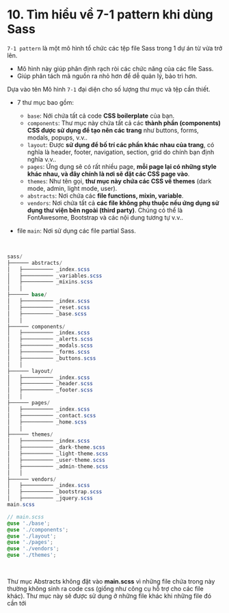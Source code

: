 # 10. Tìm hiểu về 7-1 pattern khi dùng Sass

`7-1 pattern` là một mô hình tổ chức các tệp file Sass trong 1 dự án từ vừa trở lên.

-   Mô hình này giúp phân định rạch ròi các chức năng của các file Sass.
-   Giúp phân tách mã nguồn ra nhỏ hơn để dễ quản lý, bảo trì hơn.

Dựa vào tên Mô hình `7-1` đại diện cho số lượng thư mục và tệp cần thiết.

-   7 thư mục bao gồm:

    -   `base`: Nới chứa tất cả code **CSS boilerplate** của bạn.
    -   `components`: Thư mục này chứa tất cả các **thành phần (components) CSS được sử dụng để tạo nên các trang** như buttons, forms, modals, popups, v.v..
    -   `layout`: Được **sử dụng để bố trí các phần khác nhau của trang**, có nghĩa là header, footer, navigation, section, grid do chính bạn định nghĩa v.v..
    -   `pages`: Ứng dụng sẽ có rất nhiều page, **mỗi page lại có những style khác nhau, và đây chính là nơi sẽ đặt các CSS page vào**.
    -   `themes`: Như tên gọi, **thư mục này chứa các CSS về themes** (dark mode, admin, light mode, user).
    -   `abstracts`: Nơi chứa các **file functions, mixin, variable**.
    -   `vendors`: Nơi chứa tất cả **các file không phụ thuộc nếu ứng dụng sử dụng thư viện bên ngoài (third party)**. Chúng có thể là FontAwesome, Bootstrap và các nội dung tương tự v.v..

-   file `main`: Nơi sử dụng các file partial Sass.

<br />

```csharp
sass/
├────── abstracts/
│   ├────────── _index.scss
│   ├────────── _variables.scss
│   ├────────── _mixins.scss
│   │
├────── base/
│   ├────────── _index.scss
│   ├────────── _reset.scss
│   ├────────── _base.scss
│   │
├────── components/
│   ├────────── _index.scss
│   ├────────── _alerts.scss
│   ├────────── _modals.scss
│   ├────────── _forms.scss
│   ├────────── _buttons.scss
│   │
├────── layout/
│   ├────────── _index.scss
│   ├────────── _header.scss
│   ├────────── _footer.scss
│   │
├────── pages/
│   ├────────── _index.scss
│   ├────────── _contact.scss
│   ├────────── _home.scss
│   │
├────── themes/
│   ├────────── _index.scss
│   ├────────── _dark-theme.scss
│   ├────────── _light-theme.scss
│   ├────────── _user-theme.scss
│   ├────────── _admin-theme.scss
│   │
├────── vendors/
│   ├────────── _index.scss
│   ├────────── _bootstrap.scss
│   ├────────── _jquery.scss
main.scss
```

```scss
// main.scss
@use './base';
@use './components';
@use './layout';
@use './pages';
@use './vendors';
@use './themes';
```

<br />

Thư mục Abstracts không đặt vào **main.scss** vì những file chứa trong này thường không sinh ra code css (giống như công cụ hỗ trợ cho các file khác). Thư mục này sẽ được sử dụng ở những file khác khi những file đó cần tới
